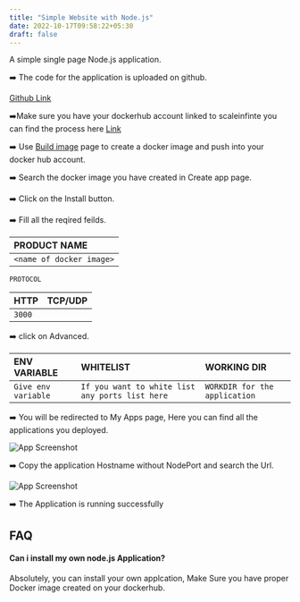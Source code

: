 ```yaml
---
title: "Simple Website with Node.js"
date: 2022-10-17T09:58:22+05:30
draft: false
---
```


A simple single page Node.js application.

➡️ The code for the application is uploaded on github.

[Github Link](https://github.com/younesfakallah/catgif2)

➡️Make sure you have your dockerhub account linked to scaleinfinte you can find the process here [Link](../../../../quick_start/my_account)

➡️ Use [Build image](../../../../quick_start/build_image) page to create a docker image and push into your docker hub account.

➡️ Search the docker image you have created in Create app page.

➡️ Click on the Install button.

➡️ Fill all the reqired feilds.

| PRODUCT NAME  |
| :--------     | 
| `<name of docker image>`      |

`PROTOCOL`

| HTTP          | TCP/UDP       |
| :--------     | :--------     |
| `3000`          |               |

➡️ click on Advanced.

| ENV VARIABLE         |  WHITELIST                                                       |        WORKING DIR          |
| :---------           | :--------                                                        |:----------------------------| 
| `Give env variable`  | `If you want to white list any ports list here`                  |`WORKDIR for the application`|



➡️ You will be redirected to My Apps page, Here you can find all the applications you deployed.


![App Screenshot](images/my-apps.png)

➡️ Copy the application Hostname without NodePort and search the Url. 

![App Screenshot](images/running_app.png)

➡️ The Application is running successfully


## FAQ

#### Can i install my own node.js Application?

Absolutely, you can install your own applcation, Make Sure you have proper Docker image created on your dockerhub.












